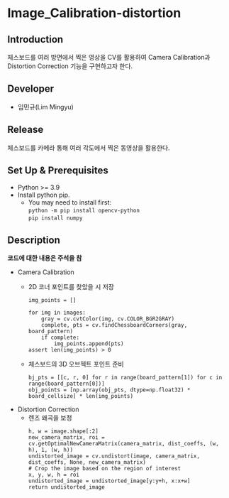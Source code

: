 # Image_Calibration-distortion

## **Introduction**
체스보드를 여러 방면에서 찍은 영상을 CV를 활용하여 Camera Calibration과 Distortion Correction 기능을 구현하고자 한다.

## **Developer**
* 임민규(Lim Mingyu)

## **Release**
체스보드를 카메라 통해 여러 각도에서 찍은 동영상을 활용한다.

## **Set Up & Prerequisites**
* Python >= 3.9
* Install python pip.
  * You may need to install first:<br>
    `python -m pip install opencv-python`<br>
    `pip install numpy`

## **Description**
**코드에 대한 내용은 주석을 참**

* Camera Calibration
  * 2D 코너 포인트를 찾았을 시 저장
    ```
    img_points = []  

    for img in images:
        gray = cv.cvtColor(img, cv.COLOR_BGR2GRAY)  
        complete, pts = cv.findChessboardCorners(gray, board_pattern)  
        if complete:  
            img_points.append(pts)
    assert len(img_points) > 0
    ```
    
  * 체스보드의 3D 오브젝트 포인트 준비
    ```
    bj_pts = [[c, r, 0] for r in range(board_pattern[1]) for c in range(board_pattern[0])]
    obj_points = [np.array(obj_pts, dtype=np.float32) * board_cellsize] * len(img_points)
    ```
* Distortion Correction
  * 렌즈 왜곡을 보정
    ```
    h, w = image.shape[:2]
    new_camera_matrix, roi = cv.getOptimalNewCameraMatrix(camera_matrix, dist_coeffs, (w, h), 1, (w, h))
    undistorted_image = cv.undistort(image, camera_matrix, dist_coeffs, None, new_camera_matrix)
    # Crop the image based on the region of interest
    x, y, w, h = roi
    undistorted_image = undistorted_image[y:y+h, x:x+w]
    return undistorted_image
    ```


      
